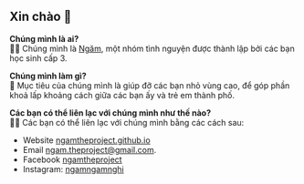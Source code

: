 ## Xin chào 👋

**Chúng mình là ai?**  
🙋‍♀️ Chúng mình là [Ngăm](https://ngamtheproject.github.io), một nhóm  tình nguyện được thành lập bởi các bạn học sinh cấp 3.

**Chúng mình làm gì?**  
🌈 Mục tiêu của chúng mình là giúp đỡ các bạn nhỏ vùng cao, để góp phần khoả lấp khoảng cách giữa các bạn ấy và trẻ em thành phố.

**Các bạn có thể liên lạc với chúng mình như thế nào?**  
👩‍💻 Các bạn có thể liên lạc với chúng mình bằng các cách sau:
- Website [ngamtheproject.github.io](https://ngamtheproject.github.io)
- Email [ngam.theproject@gmail.com](mailto:ngam.theproject@gmail.com).
- Facebook [ngamtheproject](https://www.facebook.com/ngamtheproject)
- Instagram: [ngamngamnghi](https://www.instagram.com/ngamngamnghi)
